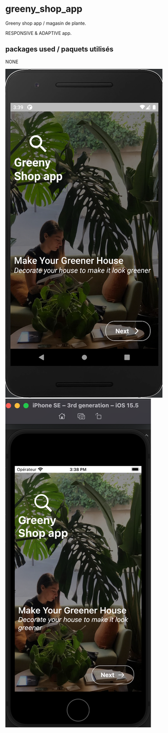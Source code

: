 # greeny_shop_app

Greeny shop app / magasin de plante.

RESPONSIVE & ADAPTIVE app.

## packages used / paquets utilisés 

NONE

![cap1.png](images/cap1.png)
![cap2.png](images/cap2.png)